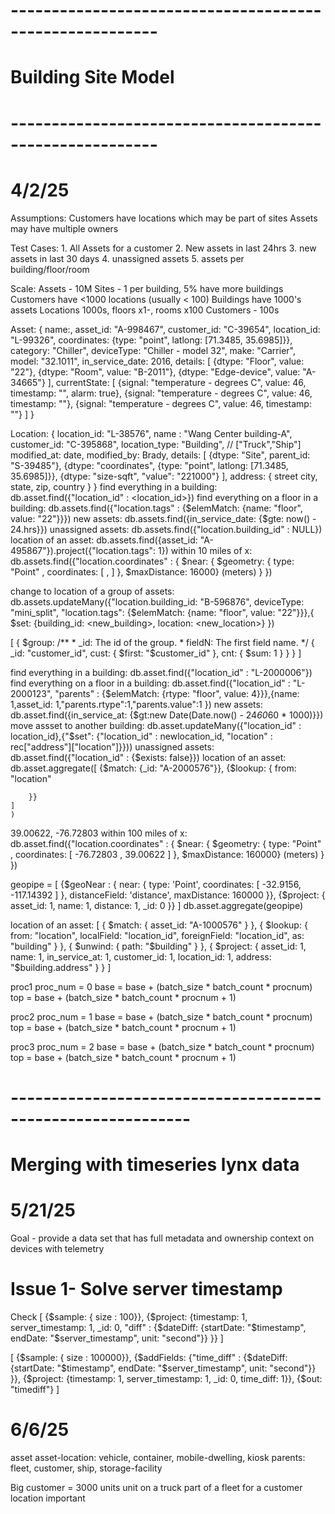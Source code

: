 # -------------------------------------------------------- #
#   Building Site Model
# -------------------------------------------------------- #
# 4/2/25

Assumptions:
    Customers have locations which may be part of sites
    Assets may have multiple owners

Test Cases:
    1. All Assets for a customer
    2. New assets in last 24hrs
    3. new assets in last 30 days
    4. unassigned assets
    5. assets per building/floor/room

Scale:
    Assets - 10M
    Sites - 1 per building, 5% have more buildings
    Customers have <1000 locations (usually < 100)
    Buildings have 1000's assets
    Locations 1000s, floors x1-, rooms x100
    Customers - 100s


Asset:
    {
        name:,
        asset_id: "A-998467",
        customer_id: "C-39654",
        location_id: "L-99326",
        coordinates: {type: "point", latlong: [71.3485, 35.6985]}},
        category: "Chiller",
        deviceType: "Chiller - model 32",
        make: "Carrier",
        model: "32.1011",
        in_service_date: 2016,
        details: [
            {dtype: "Floor", value: "22"},
            {dtype: "Room", value: "B-2011"},
            {dtype: "Edge-device", value: "A-34665"}
        ],
        currentState: [
            {signal: "temperature - degrees C", value: 46, timestamp: "", alarm: true},
            {signal: "temperature - degrees C", value: 46, timestamp: ""},
            {signal: "temperature - degrees C", value: 46, timestamp: ""}
        ]
    }

Location:
    {
        location_id: "L-38576",
        name : "Wang Center building-A",
        customer_id: "C-395868",
        location_type: "Building", // ["Truck","Ship"]
        modified_at: date,
        modified_by: Brady,
        details: [
           {dtype: "Site", parent_id: "S-39485"},
           {dtype: "coordinates", {type: "point", latlong: [71.3485, 35.6985]}},
           {dtype: "size-sqft", "value": "221000"}
        ],
        address: {
            street
            city,
            state,
            zip,
            country
        }
    }
find everything in a building:
    db.asset.find({"location_id" : <location_id>})
find everything on a floor in a building:
    db.assets.find({"location.tags" : {$elemMatch: {name: "floor", value: "22"}}})
new assets:
    db.assets.find({in_service_date: {$gte: now() - 24.hrs}})
unassigned assets:
    db.assets.find({"location.building_id" : NULL})
location of an asset:
    db.assets.find({asset_id: "A-495867"}).project({"location.tags": 1})
within 10 miles of x:
    db.assets.find({"location.coordinates" : {
            $near: {
                $geometry: {
                    type: "Point" ,
                    coordinates: [ <longitude> , <latitude> ]
                },
                $maxDistance: 16000} (meters)
            }
        })

change to location of a group of assets:
    db.assets.updateMany({"location.building_id: "B-596876", deviceType: "mini_split", "location.tags": {$elemMatch: {name: "floor", value: "22"}}},{
        $set: {building_id: <new_building>, location: <new_location>}
    })


[
  {
    $group:
      /**
       * _id: The id of the group.
       * fieldN: The first field name.
       */
      {
        _id: "customer_id",
        cust: {
          $first: "$customer_id"
        },
        cnt: {
          $sum: 1
        }
      }
  }
]


find everything in a building:
    db.asset.find({"location_id" : "L-2000006"})
find everything on a floor in a building:
    db.asset.find({"location_id" : "L-2000123", "parents" : {$elemMatch: {rtype: "floor", value: 4}}},{name: 1,asset_id: 1,"parents.rtype":1,"parents.value":1 })
new assets:
    db.asset.find({in_service_at: {$gt:new Date(Date.now() - 24*60*60 * 1000)}})
move assset to another building:
    db.asset.updateMany({"location_id" : location_id},{"$set": {"location_id" : newlocation_id, "location" : rec["address"]["location"]}}))
unassigned assets:
    db.asset.find({"location_id" : {$exists: false}})
location of an asset:
    db.asset.aggregate([
        {$match: {_id: "A-2000576"}},
        {$lookup: {
            from: "location"

        }}
    ]
    )

39.00622, -76.72803
within 100 miles of x:
    db.asset.find({"location.coordinates" : {
            $near: {
                $geometry: {
                    type: "Point" ,
                    coordinates: [ -76.72803 , 39.00622 ]
                },
                $maxDistance: 160000} (meters)
            }
        })

geopipe = [
    {$geoNear : {
        near: { type: 'Point', coordinates: [ -32.9156, -117.14392 ] },
        distanceField: 'distance',
        maxDistance: 160000
    }},
    {$project: {
        asset_id: 1, name: 1, distance: 1, _id: 0
    }}
]
db.asset.aggregate(geopipe)

location of an asset:
[
  {
    $match:
      {
        asset_id: "A-1000576"
      }
  },
  {
    $lookup:
      {
        from: "location",
        localField: "location_id",
        foreignField: "location_id",
        as: "building"
      }
  },
  {
    $unwind:
      {
        path: "$building"
      }
  },
  {
    $project:
     {
        asset_id: 1,
        name: 1,
        in_service_at: 1,
        customer_id: 1,
        location_id: 1,
        address: "$building.address"
      }
  }
]


proc1
proc_num = 0
base = base + (batch_size * batch_count * procnum)
top =  base + (batch_size * batch_count * procnum + 1)

proc2
proc_num = 1
base = base + (batch_size * batch_count * procnum)
top =  base + (batch_size * batch_count * procnum + 1)

proc3
proc_num = 2
base = base + (batch_size * batch_count * procnum)
top =  base + (batch_size * batch_count * procnum + 1)


# ------------------------------------------------------------ #
#  Merging with timeseries lynx data
#  5/21/25

Goal - provide a data set that has full metadata and ownership context on devices with telemetry

# Issue 1- Solve server timestamp

Check
[
    {$sample: { size : 100}},
    {$project: {timestamp: 1, server_timestamp: 1, _id: 0, 
        "diff" : {$dateDiff: {startDate: "$timestamp", endDate: "$server_timestamp", unit: "second"}}
    }}
]

[
    {$sample: { size : 100000}},
    {$addFields: {"time_diff" : {$dateDiff: {startDate: "$timestamp", endDate: "$server_timestamp", unit: "second"}}
    }},
    {$project: {timestamp: 1, server_timestamp: 1, _id: 0, time_diff: 1}},
    {$out: "timediff"}
]

#  6/6/25
asset
asset-location: vehicle, container, mobile-dwelling, kiosk
parents: fleet, customer, ship, storage-facility

Big customer = 3000 units
unit on a truck part of a fleet for a customer
location important
